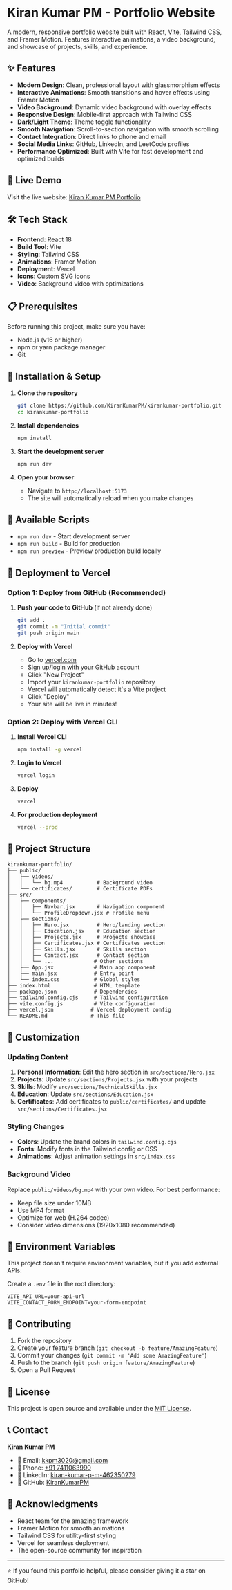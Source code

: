 ﻿# Kiran Kumar PM - Portfolio Website

A modern, responsive portfolio website built with React, Vite, Tailwind CSS, and Framer Motion. Features interactive animations, a video background, and showcase of projects, skills, and experience.

## ✨ Features

- **Modern Design**: Clean, professional layout with glassmorphism effects
- **Interactive Animations**: Smooth transitions and hover effects using Framer Motion
- **Video Background**: Dynamic video background with overlay effects
- **Responsive Design**: Mobile-first approach with Tailwind CSS
- **Dark/Light Theme**: Theme toggle functionality
- **Smooth Navigation**: Scroll-to-section navigation with smooth scrolling
- **Contact Integration**: Direct links to phone and email
- **Social Media Links**: GitHub, LinkedIn, and LeetCode profiles
- **Performance Optimized**: Built with Vite for fast development and optimized builds

## 🚀 Live Demo

Visit the live website: [Kiran Kumar PM Portfolio](https://your-vercel-url.vercel.app)

## 🛠️ Tech Stack

- **Frontend**: React 18
- **Build Tool**: Vite
- **Styling**: Tailwind CSS
- **Animations**: Framer Motion
- **Deployment**: Vercel
- **Icons**: Custom SVG icons
- **Video**: Background video with optimizations

## 📋 Prerequisites

Before running this project, make sure you have:

- Node.js (v16 or higher)
- npm or yarn package manager
- Git

## 🔧 Installation & Setup

1. **Clone the repository**
   ```bash
   git clone https://github.com/KiranKumarPM/kirankumar-portfolio.git
   cd kirankumar-portfolio
   ```

2. **Install dependencies**
   ```bash
   npm install
   ```

3. **Start the development server**
   ```bash
   npm run dev
   ```

4. **Open your browser**
   - Navigate to `http://localhost:5173`
   - The site will automatically reload when you make changes

## 📜 Available Scripts

- `npm run dev` - Start development server
- `npm run build` - Build for production
- `npm run preview` - Preview production build locally

## 🚀 Deployment to Vercel

### Option 1: Deploy from GitHub (Recommended)

1. **Push your code to GitHub** (if not already done)
   ```bash
   git add .
   git commit -m "Initial commit"
   git push origin main
   ```

2. **Deploy with Vercel**
   - Go to [vercel.com](https://vercel.com)
   - Sign up/login with your GitHub account
   - Click "New Project"
   - Import your `kirankumar-portfolio` repository
   - Vercel will automatically detect it's a Vite project
   - Click "Deploy"
   - Your site will be live in minutes!

### Option 2: Deploy with Vercel CLI

1. **Install Vercel CLI**
   ```bash
   npm install -g vercel
   ```

2. **Login to Vercel**
   ```bash
   vercel login
   ```

3. **Deploy**
   ```bash
   vercel
   ```

4. **For production deployment**
   ```bash
   vercel --prod
   ```

## 📁 Project Structure

```
kirankumar-portfolio/
├── public/
│   ├── videos/
│   │   └── bg.mp4           # Background video
│   └── certificates/        # Certificate PDFs
├── src/
│   ├── components/
│   │   ├── Navbar.jsx       # Navigation component
│   │   └── ProfileDropdown.jsx # Profile menu
│   ├── sections/
│   │   ├── Hero.jsx         # Hero/landing section
│   │   ├── Education.jsx    # Education section
│   │   ├── Projects.jsx     # Projects showcase
│   │   ├── Certificates.jsx # Certificates section
│   │   ├── Skills.jsx       # Skills section
│   │   ├── Contact.jsx      # Contact section
│   │   └── ...             # Other sections
│   ├── App.jsx             # Main app component
│   ├── main.jsx            # Entry point
│   └── index.css           # Global styles
├── index.html              # HTML template
├── package.json            # Dependencies
├── tailwind.config.cjs     # Tailwind configuration
├── vite.config.js          # Vite configuration
├── vercel.json            # Vercel deployment config
└── README.md              # This file
```

## 🎨 Customization

### Updating Content

1. **Personal Information**: Edit the hero section in `src/sections/Hero.jsx`
2. **Projects**: Update `src/sections/Projects.jsx` with your projects
3. **Skills**: Modify `src/sections/TechnicalSkills.jsx`
4. **Education**: Update `src/sections/Education.jsx`
5. **Certificates**: Add certificates to `public/certificates/` and update `src/sections/Certificates.jsx`

### Styling Changes

- **Colors**: Update the brand colors in `tailwind.config.cjs`
- **Fonts**: Modify fonts in the Tailwind config or CSS
- **Animations**: Adjust animation settings in `src/index.css`

### Background Video

Replace `public/videos/bg.mp4` with your own video. For best performance:
- Keep file size under 10MB
- Use MP4 format
- Optimize for web (H.264 codec)
- Consider video dimensions (1920x1080 recommended)

## 🔧 Environment Variables

This project doesn't require environment variables, but if you add external APIs:

Create a `.env` file in the root directory:
```
VITE_API_URL=your-api-url
VITE_CONTACT_FORM_ENDPOINT=your-form-endpoint
```

## 🤝 Contributing

1. Fork the repository
2. Create your feature branch (`git checkout -b feature/AmazingFeature`)
3. Commit your changes (`git commit -m 'Add some AmazingFeature'`)
4. Push to the branch (`git push origin feature/AmazingFeature`)
5. Open a Pull Request

## 📄 License

This project is open source and available under the [MIT License](LICENSE).

## 📞 Contact

**Kiran Kumar PM**
- 📧 Email: [kkpm3020@gmail.com](mailto:kkpm3020@gmail.com)
- 📱 Phone: [+91 7411063990](tel:+917411063990)
- 💼 LinkedIn: [kiran-kumar-p-m-462350279](https://www.linkedin.com/in/kiran-kumar-p-m-462350279)
- 🐙 GitHub: [KiranKumarPM](https://github.com/KiranKumarPM)

## 🙏 Acknowledgments

- React team for the amazing framework
- Framer Motion for smooth animations
- Tailwind CSS for utility-first styling
- Vercel for seamless deployment
- The open-source community for inspiration

---

⭐ If you found this portfolio helpful, please consider giving it a star on GitHub!
